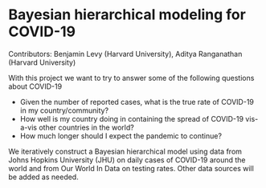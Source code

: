 # Bayesian hierarchical modeling for COVID-19

Contributors: Benjamin Levy (Harvard University), Aditya Ranganathan (Harvard University)

With this project we want to try to answer some of the following questions about COVID-19

* Given the number of reported cases, what is the true rate of COVID-19 in my country/community?
* How well is my country doing in containing the spread of COVID-19 vis-a-vis other countries in the world?
* How much longer should I expect the pandemic to continue?

We iteratively construct a Bayesian hierarchical model using data from Johns Hopkins University (JHU) on daily cases of COVID-19 around the world and from Our World In Data on testing rates. Other data sources will be added as needed.
